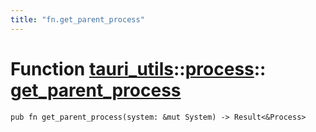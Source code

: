 ```yaml
---
title: "fn.get_parent_process"
---
```


# Function [tauri_utils](/docs/api/rust/tauri_utils/../index.html)::​[process](/docs/api/rust/tauri_utils/index.html)::​[get_parent_process](/docs/api/rust/tauri_utils/)

    pub fn get_parent_process(system: &mut System) -> Result<&Process>

      